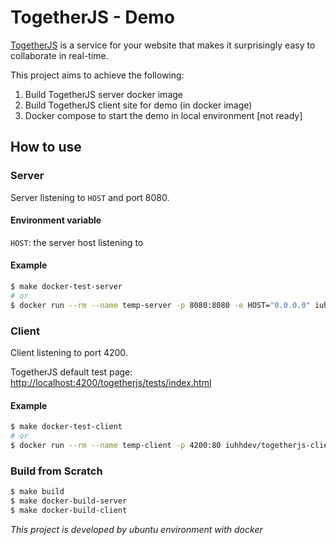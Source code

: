 # TogetherJS - Demo

[TogetherJS](https://github.com/jsfiddle/togetherjs) is a service for your website that makes it surprisingly easy to collaborate in real-time.

This project aims to achieve the following:

1. Build TogetherJS server docker image
1. Build TogetherJS client site for demo (in docker image)
1. Docker compose to start the demo in local environment [not ready]

## How to use

### Server

Server listening to `HOST` and port 8080.

#### Environment variable

`HOST`: the server host listening to

#### Example

```sh
$ make docker-test-server
# or
$ docker run --rm --name temp-server -p 8080:8080 -e HOST="0.0.0.0" iuhhdev/togetherjs-server
```

### Client

Client listening to port 4200.

TogetherJS default test page: <http://localhost:4200/togetherjs/tests/index.html>

#### Example

```sh
$ make docker-test-client
# or
$ docker run --rm --name temp-client -p 4200:80 iuhhdev/togetherjs-client
```

### Build from Scratch

```sh
$ make build
$ make docker-build-server
$ make docker-build-client
```

*This project is developed by ubuntu environment with docker*